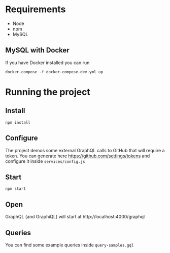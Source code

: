 # Requirements

- Node
- npm
- MySQL

## MySQL with Docker
If you have Docker installed you can run
```
docker-compose -f docker-compose-dev.yml up
```

# Running the project

## Install
```
npm install
```

## Configure
The project demos some external GraphQL calls to GitHub that will require a token. 
You can generate here
https://github.com/settings/tokens
and configure it inside
`services/config.js`

## Start
```
npm start
```

## Open
GraphQL (and GraphiQL) will start at
http://localhost:4000/graphql

## Queries
You can find some example queries inside
`query-samples.gql`